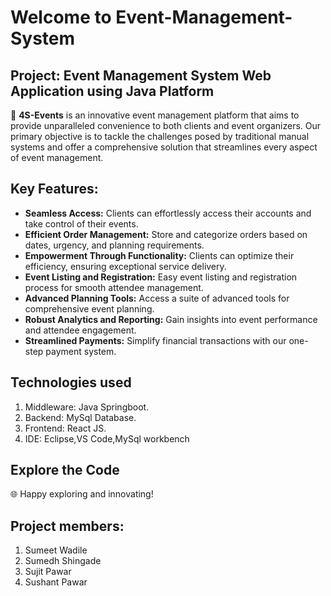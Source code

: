 # Welcome to Event-Management-System

## Project: Event Management System Web Application using Java Platform

🚀 **4S-Events** is an innovative event management platform that aims to provide unparalleled convenience to both clients and event organizers. Our primary objective is to tackle the challenges posed by traditional manual systems and offer a comprehensive solution that streamlines every aspect of event management.

## Key Features:

- **Seamless Access:** Clients can effortlessly access their accounts and take control of their events.
- **Efficient Order Management:** Store and categorize orders based on dates, urgency, and planning requirements.
- **Empowerment Through Functionality:** Clients can optimize their efficiency, ensuring exceptional service delivery.
- **Event Listing and Registration:** Easy event listing and registration process for smooth attendee management.
- **Advanced Planning Tools:** Access a suite of advanced tools for comprehensive event planning.
- **Robust Analytics and Reporting:** Gain insights into event performance and attendee engagement.
- **Streamlined Payments:** Simplify financial transactions with our one-step payment system.

## Technologies used
1. Middleware: Java Springboot.
2. Backend: MySql Database.
3. Frontend: React JS.
4. IDE: Eclipse,VS Code,MySql workbench

## Explore the Code

🌐 Happy exploring and innovating!

## Project members:
1. Sumeet Wadile
2. Sumedh Shingade
3. Sujit Pawar
4. Sushant Pawar



